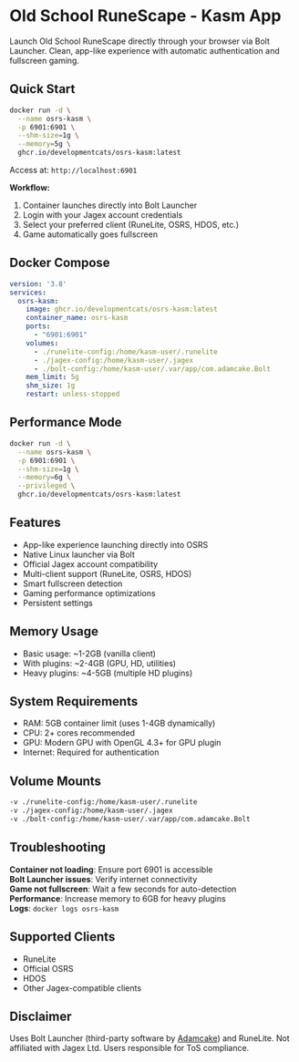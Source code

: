 # Old School RuneScape - Kasm App

Launch Old School RuneScape directly through your browser via Bolt Launcher. Clean, app-like experience with automatic authentication and fullscreen gaming.

## Quick Start

```bash
docker run -d \
  --name osrs-kasm \
  -p 6901:6901 \
  --shm-size=1g \
  --memory=5g \
  ghcr.io/developmentcats/osrs-kasm:latest
```

Access at: `http://localhost:6901`

**Workflow:**
1. Container launches directly into Bolt Launcher
2. Login with your Jagex account credentials
3. Select your preferred client (RuneLite, OSRS, HDOS, etc.)
4. Game automatically goes fullscreen

## Docker Compose

```yaml
version: '3.8'
services:
  osrs-kasm:
    image: ghcr.io/developmentcats/osrs-kasm:latest
    container_name: osrs-kasm
    ports:
      - "6901:6901"
    volumes:
      - ./runelite-config:/home/kasm-user/.runelite
      - ./jagex-config:/home/kasm-user/.jagex
      - ./bolt-config:/home/kasm-user/.var/app/com.adamcake.Bolt
    mem_limit: 5g
    shm_size: 1g
    restart: unless-stopped
```

## Performance Mode

```bash
docker run -d \
  --name osrs-kasm \
  -p 6901:6901 \
  --shm-size=1g \
  --memory=6g \
  --privileged \
  ghcr.io/developmentcats/osrs-kasm:latest
```

## Features

- App-like experience launching directly into OSRS
- Native Linux launcher via Bolt
- Official Jagex account compatibility
- Multi-client support (RuneLite, OSRS, HDOS)
- Smart fullscreen detection
- Gaming performance optimizations
- Persistent settings

## Memory Usage

- Basic usage: ~1-2GB (vanilla client)
- With plugins: ~2-4GB (GPU, HD, utilities)
- Heavy plugins: ~4-5GB (multiple HD plugins)

## System Requirements

- RAM: 5GB container limit (uses 1-4GB dynamically)
- CPU: 2+ cores recommended
- GPU: Modern GPU with OpenGL 4.3+ for GPU plugin
- Internet: Required for authentication

## Volume Mounts

```bash
-v ./runelite-config:/home/kasm-user/.runelite
-v ./jagex-config:/home/kasm-user/.jagex
-v ./bolt-config:/home/kasm-user/.var/app/com.adamcake.Bolt
```

## Troubleshooting

**Container not loading**: Ensure port 6901 is accessible  
**Bolt Launcher issues**: Verify internet connectivity  
**Game not fullscreen**: Wait a few seconds for auto-detection  
**Performance**: Increase memory to 6GB for heavy plugins  
**Logs**: `docker logs osrs-kasm`

## Supported Clients

- RuneLite
- Official OSRS
- HDOS
- Other Jagex-compatible clients

## Disclaimer

Uses Bolt Launcher (third-party software by [Adamcake](https://github.com/Adamcake/Bolt)) and RuneLite. Not affiliated with Jagex Ltd. Users responsible for ToS compliance.
